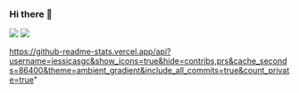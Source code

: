 ### Hi there 👋
<img src="https://github-readme-stats-eight-theta.vercel.app/api?username=Jessicasgc&show_icons=true&theme=ambient_gradient&include_all_commits=true&count_private=true"/>
<img src="https://github-readme-stats.vercel.app/api?username=jessicasgc&show_icons=true&theme=algolia&include_all_commits=true&count_private=true"/>

 https://github-readme-stats.vercel.app/api?username=jessicasgc&show_icons=true&hide=contribs,prs&cache_seconds=86400&theme=ambient_gradient&include_all_commits=true&count_private=true"
<!--
**Jessicasgc/Jessicasgc** is a ✨ _special_ ✨ repository because its `README.md` (this file) appears on your GitHub profile.

Here are some ideas to get you started:

- 🔭 I’m currently working on ...
- 🌱 I’m currently learning ...
- 👯 I’m looking to collaborate on ...
- 🤔 I’m looking for help with ...
- 💬 Ask me about ...
- 📫 How to reach me: ...
- 😄 Pronouns: ...
- ⚡ Fun fact: ...
-->
